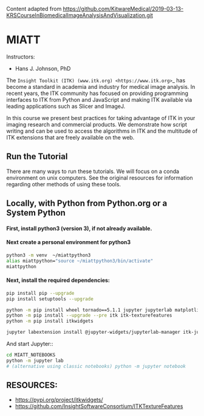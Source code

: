 Content adapted from https://github.com/KitwareMedical/2019-03-13-KRSCourseInBiomedicalImageAnalysisAndVisualization.git 

# MIATT 
Instructors:
- Hans J. Johnson, PhD

The `Insight Toolkit (ITK) (www.itk.org) <https://www.itk.org>`_
has become a standard in academia and industry for
medical image analysis. In recent years, the ITK community has
focused on providing programming interfaces to ITK from Python and JavaScript
and making ITK available via leading applications such as Slicer and ImageJ.

In this course we present best practices for taking advantage of ITK in your
imaging research and commercial products. We demonstrate how script writing
and can be used to access the algorithms in ITK and the
multitude of ITK extensions that are freely available on the web.

Run the Tutorial
----------------

There are many ways to run these tutorials. We will focus on a conda environment on unix computers.  See
the original resources for information regarding other methods of using these tools.

## Locally, with Python from Python.org or a System Python

#### First, install python3 (version 3), if not already available.

#### Next create a personal environment for python3

```bash
python3 -m venv  ~/miattpython3
alias miattpython="source ~/miattpython3/bin/activate"
miattpython
```      

#### Next, install the required dependencies:

```bash
pip install pip --upgrade
pip install setuptools --upgrade 

python -m pip install wheel tornado==5.1.1 jupyter jupyterlab matplotlib numpy scipy ipywidgets scikit-learn cookiecutter
python -m pip install --upgrade --pre itk itk-texturefeatures
python -m pip install itkwidgets

jupyter labextension install @jupyter-widgets/jupyterlab-manager itk-jupyter-widgets
```

And start Jupyter::
```bash
cd MIATT_NOTEBOOKS
python -m jupyter lab
# (alternative using classic notebooks) python -m jupyter notebook
```


## RESOURCES:
 * https://pypi.org/project/itkwidgets/
 * https://github.com/InsightSoftwareConsortium/ITKTextureFeatures

